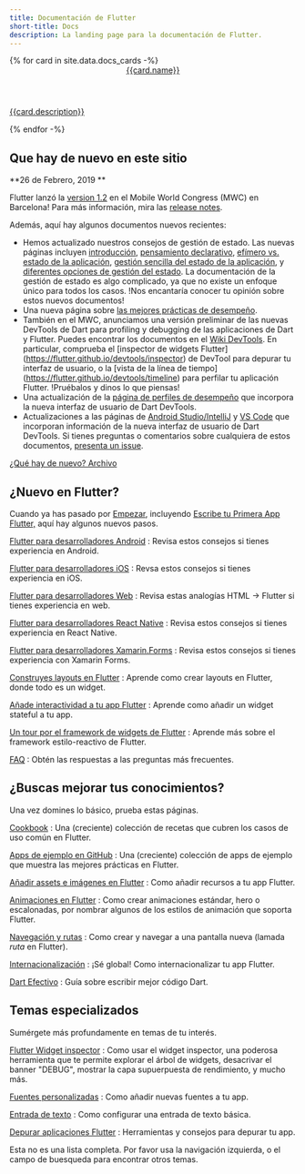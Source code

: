 ```yaml
---
title: Documentación de Flutter
short-title: Docs
description: La landing page para la documentación de Flutter.
---
```


<div class="card-deck">
{% for card in site.data.docs_cards -%}
  <a class="card" href="{{card.url}}">
    <div class="card-body">
      <header class="card-title">{{card.name}}</header>
      <p class="card-text">{{card.description}}</p>
    </div>
  </a>
{% endfor -%}
</div>

## Que hay de nuevo en este sitio

**26 de Febrero, 2019 **

Flutter lanzó la [version
1.2](https://developers.googleblog.com/2019/02/launching-flutter-12-at-mobile-world.html)
en el Mobile World Congress (MWC) en Barcelona! Para más información, mira las 
[release notes](https://github.com/flutter/flutter/wiki/Release-Notes---Flutter-1.2.1).


Además, aquí hay algunos documentos nuevos recientes:

* Hemos actualizado nuestros consejos de gestión de estado. Las nuevas páginas incluyen
  [introducción](/docs/development/data-and-backend/state-mgmt/intro),
  [pensamiento declarativo](/docs/development/data-and-backend/state-mgmt/declarative), 
  [efímero vs. estado de la aplicación](/docs/development/data-and-backend/state-mgmt/ephemeral-vs-app),
  [gestión sencilla del estado de la aplicación](/docs/development/data-and-backend/state-mgmt/simple),
  y [diferentes opciones de gestión del estado](/docs/development/data-and-backend/state-mgmt/options).
  La documentación de la gestión de estado es algo complicado, ya que no existe un enfoque único para todos los casos. !Nos encantaría conocer tu opinión sobre estos nuevos documentos!
* Una nueva página sobre [las mejores prácticas de desempeño](/docs/testing/best-practices).
* También en el MWC, anunciamos una versión preliminar de las nuevas 
  DevTools de Dart para profiling y debugging de las aplicaciones de Dart y Flutter. Puedes encontrar los documentos en el 
  [Wiki DevTools](https://flutter.github.io/devtools/).
  En particular, comprueba el [inspector de widgets Flutter]
  (https://flutter.github.io/devtools/inspector) de DevTool para depurar
  tu interfaz de usuario, o la [vista de la línea de tiempo]
  (https://flutter.github.io/devtools/timeline) para perfilar tu aplicación Flutter. !Pruébalos y dinos lo que piensas!
* Una actualización de la [página de perfiles de desempeño](/docs/testing/ui-performance)
  que incorpora la nueva interfaz de usuario de Dart DevTools.
* Actualizaciones a las páginas de [Android
  Studio/IntelliJ](/docs/development/tools/android-studio)
  y [VS Code](/docs/development/tools/vs-code) que incorporan información de la nueva interfaz de usuario de Dart DevTools.
Si tienes preguntas o comentarios sobre cualquiera de estos documentos, [presenta un
issue]({{site.repo.this}}/issues).

[¿Qué hay de nuevo? Archivo](/docs/whats-new-archive)

## ¿Nuevo en Flutter?

Cuando ya has pasado por [Empezar](/docs/get-started/install),
incluyendo [Escribe tu Primera App Flutter,](/docs/get-started/codelab)
aquí hay algunos nuevos pasos.

[Flutter para desarrolladores Android](/docs/get-started/flutter-for/android-devs)
: Revisa estos consejos si tienes experiencia en Android.

[Flutter para desarrolladores iOS](/docs/get-started/flutter-for/ios-devs)
: Revsa estos consejos si tienes experiencia en iOS.

[Flutter para desarrolladores Web](/docs/get-started/flutter-for/web-devs)
: Revisa estas analogías HTML -> Flutter si tienes experiencia en web.

[Flutter para desarrolladores React Native](/docs/get-started/flutter-for/react-native-devs)
: Revisa estos consejos si tienes experiencia en React Native.

[Flutter para desarrolladores Xamarin.Forms](/docs/get-started/flutter-for/xamarin-forms-devs)
: Revisa estos consejos si tienes experiencia con Xamarin Forms.

[Construyes layouts en Flutter](/docs/development/ui/layout)
: Aprende como crear layouts en Flutter, donde todo es un widget.

[Añade interactividad a tu app Flutter](/docs/development/ui/interactive)
: Aprende como añadir un widget stateful a tu app.

[Un tour por el framework de widgets de Flutter](/docs/development/ui/widgets-intro)
: Aprende más sobre el framework estilo-reactivo de Flutter.

[FAQ](/docs/resources/faq)
: Obtén las respuestas a las preguntas más frecuentes.


## ¿Buscas mejorar tus conocimientos?

Una vez domines lo básico, prueba estas páginas.

[Cookbook](/docs/cookbook)
: Una (creciente) colección de recetas que cubren los casos de uso común en Flutter.

[Apps de ejemplo en GitHub]({{site.github}}/flutter/samples/blob/master/INDEX.md)
: Una (creciente) colección de apps de ejemplo que muestra las mejores prácticas en  Flutter.

[Añadir assets e imágenes en Flutter](/docs/development/ui/assets-and-images)
: Como añadir recursos a tu app Flutter.

[Animaciones en Flutter](/docs/development/ui/animations)
: Como crear animaciones estándar, hero o escalonadas, por nombrar algunos de los 
estilos de animación que soporta Flutter.

[Navegación y rutas](/docs/development/ui/navigation)
: Como crear y navegar a una pantalla nueva (lamada _ruta_ en Flutter).

[Internacionalización](/docs/development/accessibility-and-localization/internationalization)
: ¡Sé global! Como internacionalizar tu app Flutter.

[Dart Efectivo]({{site.dart-site}}/guides/language/effective-dart)
: Guía sobre escribir mejor código Dart.

## Temas especializados

Sumérgete más profundamente en temas de tu interés.

[Flutter Widget inspector](/docs/development/tools/inspector)
: Como usar el widget inspector, una poderosa herramienta que te permite
  explorar el árbol de widgets, desacrivar el banner
  "DEBUG", mostrar la capa supuerpuesta de rendimiento, y mucho más.

[Fuentes personalizadas](/docs/cookbook/design/fonts)
: Como añadir nuevas fuentes a tu app.

[Entrada de texto](/docs/cookbook/forms/text-input)
: Como configurar una entrada de texto básica.

[Depurar aplicaciones Flutter](/docs/testing/debugging)
: Herramientas y consejos para depurar tu app.

Esta no es una lista completa. Por favor usa la navigación izquierda,
o el campo de buesqueda para encontrar otros temas.
